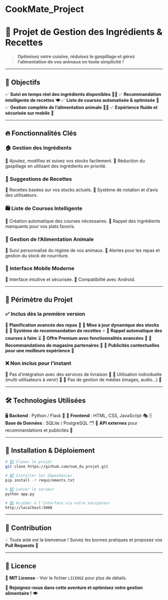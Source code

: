 # CookMate_Project

# 🚀 Projet de Gestion des Ingrédients & Recettes

> **Optimisez votre cuisine, réduisez le gaspillage et gérez l’alimentation de vos animaux en toute simplicité !**

---

## 🎯 Objectifs

✅ **Suivi en temps réel des ingrédients disponibles** 🥕🥩
✅ **Recommandation intelligente de recettes** 🍽️
✅ **Liste de courses automatisée & optimisée** 🛒
✅ **Gestion complète de l’alimentation animale** 🐶🐱
✅ **Expérience fluide et sécurisée sur mobile** 📱

---

## 🔥 Fonctionnalités Clés

### 🏠 Gestion des Ingrédients

📌 Ajoutez, modifiez et suivez vos stocks facilement.
📌 Réduction du gaspillage en utilisant des ingrédients en priorité.

### 🍲 Suggestions de Recettes

📌 Recettes basées sur vos stocks actuels.
📌 Système de notation et d’avis des utilisateurs.

### 🛍️ Liste de Courses Intelligente

📌 Création automatique des courses nécessaires.
📌 Rappel des ingrédients manquants pour vos plats favoris.

### 🐾 Gestion de l’Alimentation Animale

📌 Suivi personnalisé du régime de vos animaux.
📌 Alertes pour les repas et gestion du stock de nourriture.

### 📱 Interface Mobile Moderne

📌 Interface intuitive et sécurisée.
📌 Compatibilité avec Android.

---

## 📌 Périmètre du Projet

### ✅ Inclus dès la première version

🔹 **Planification avancée des repas** 📅
🔹 **Mise à jour dynamique des stocks** 🔄
🔹 **Système de recommandation de recettes** ⭐
🔹 **Rappel automatique des courses à faire** ⏳
🔹 **Offre Premium avec fonctionnalités avancées** 💎
🔹 **Recommandations de magasins partenaires** 🏪
🔹 **Publicités contextuelles pour une meilleure expérience** 📢

### ❌ Non inclus pour l’instant

🚫 Pas d’intégration avec des services de livraison 🍕
🚫 Utilisation individuelle (multi-utilisateurs à venir) 👥
🚫 Pas de gestion de médias (images, audio…) 🎥

---

## 🛠️ Technologies Utilisées

🖥 **Backend** : Python / Flask 🐍
🎨 **Frontend** : HTML, CSS, JavaScript 🎭
🗄 **Base de Données** : SQLite / PostgreSQL 🗂️
🔗 **API externes** pour recommandations et publicités 🔌

---

## 🚀 Installation & Déploiement

```bash
# 1️⃣ Cloner le projet
git clone https://github.com/nom_du_projet.git

# 2️⃣ Installer les dépendances
pip install -r requirements.txt

# 3️⃣ Lancer le serveur
python app.py

# 4️⃣ Accéder à l’interface via votre navigateur
http://localhost:5000
```

---

## 🤝 Contribution

💡 Toute aide est la bienvenue ! Suivez les bonnes pratiques et proposez vos **Pull Requests** 🚀

---

## 📜 Licence

📄 **MIT License** - Voir le fichier `LICENSE` pour plus de détails.

🚀 **Rejoignez-nous dans cette aventure et optimisez votre gestion alimentaire !** 🍽️
